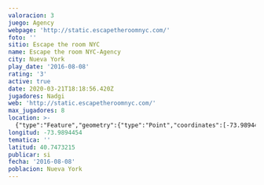 ```yaml
---
valoracion: 3
juego: Agency
webpage: 'http://static.escapetheroomnyc.com/'
foto: ''
sitio: Escape the room NYC
name: Escape the room NYC-Agency
city: Nueva York
play_date: '2016-08-08'
rating: '3'
active: true
date: 2020-03-21T18:18:56.420Z
jugadores: Nadgi
web: 'http://static.escapetheroomnyc.com/'
max_jugadores: 8
location: >-
  {"type":"Feature","geometry":{"type":"Point","coordinates":[-73.9894454,40.7473215]}}
longitud: -73.9894454
tematica: ''
latitud: 40.7473215
publicar: si
fecha: '2016-08-08'
poblacion: Nueva York
---
```

